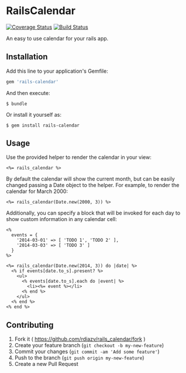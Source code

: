 # RailsCalendar

[![Coverage Status](https://coveralls.io/repos/rdiazv/rails_calendar/badge.png?branch=master)](https://coveralls.io/r/rdiazv/rails_calendar?branch=master)
[![Build Status](https://travis-ci.org/rdiazv/rails_calendar.svg?branch=master)](https://travis-ci.org/rdiazv/rails_calendar)

An easy to use calendar for your rails app.

## Installation

Add this line to your application's Gemfile:

```ruby
gem 'rails-calendar'
```

And then execute:

```
$ bundle
```

Or install it yourself as:

```
$ gem install rails-calendar
```

## Usage

Use the provided helper to render the calendar in your view:

```erb
<%= rails_calendar %>
```

By default the calendar will show the current month, but can be easily
changed passing a Date object to the helper. For example, to render the
calendar for March 2000:

```erb
<%= rails_calendar(Date.new(2000, 3)) %>
```

Additionally, you can specify a block that will be invoked for each day to
show custom information in any calendar cell:

```erb
<%
  events = {
    '2014-03-01' => [ 'TODO 1', 'TODO 2' ],
    '2014-03-03' => [ 'TODO 3' ]
  }
%>

<%= rails_calendar(Date.new(2014, 3)) do |date| %>
  <% if events[date.to_s].present? %>
    <ul>
      <% events[date.to_s].each do |event| %>
        <li><%= event %></li>
      <% end %>
    </ul>
  <% end %>
<% end %>
```

## Contributing

1. Fork it ( https://github.com/rdiazv/rails_calendar/fork )
2. Create your feature branch (`git checkout -b my-new-feature`)
3. Commit your changes (`git commit -am 'Add some feature'`)
4. Push to the branch (`git push origin my-new-feature`)
5. Create a new Pull Request
